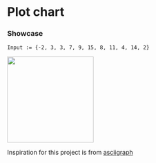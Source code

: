 # Plot chart

### Showcase
`Input := {-2, 3, 3, 7, 9, 15, 8, 11, 4, 14, 2}`

<img width="200px" src="https://media.discordapp.net/attachments/772927831441014847/1138178048152322088/image.png?width=368&height=500">

Inspiration for this project is from <a href="https://github.com/guptarohit/asciigraph"> asciigraph </a>
